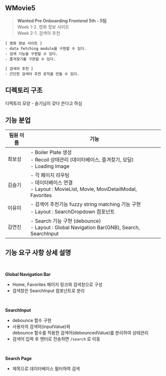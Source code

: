 ## WMovie5

> **Wanted Pre Onboarding Frontend 5th - 5팀** <br>
> Week 1-2. 영화 정보 사이트 <br>
> Week 2-1. 검색어 추천

```
[ 영화 정보 사이트 ]
- data fetching module을 구현할 수 있다.
- 검색 기능을 구현할 수 있다.
- 즐겨찾기를 구현할 수 있다.

[ 검색어 추천 ]
- 간단한 검색어 추천 로직을 만들 수 있다.
```

## 디렉토리 구조

디렉토리 모양 - 슬기님이 갖다 쓴다고 하심

## 기능 분업

| 팀원 이름 | 기능                                                                                                     |
| --------- | -------------------------------------------------------------------------------------------------------- |
| 최보성    | - Boiler Plate 생성 <br> - Recoil 상태관리 (데이터베이스, 즐겨찾기, 모달) <br> - Loading Image           |
| 김슬기    | - 각 페이지 라우팅 <br> - 데이터베이스 연결 <br> - Layout : MovieList, Movie, MoviDetailModal, Favorites |
| 이유미    | - 검색어 추천기능 fuzzy string matching 기능 구현 <br> - Layout : SearchDropdown 컴포넌트 <br>           |
| 김연진    | - Search 기능 구현 (debounce)<br> - Layout : Global Navigation Bar(GNB), Search, SearchInput             |

## 기능 요구 사항 상세 설명

<br>

**Global Navigation Bar**

- Home, Favorites 페이지 링크와 검색창으로 구성 <br>
- 검색창은 SearchInput 컴포넌트로 분리

<br>

**SearchInput** <br>

- debounce 함수 구현
- 사용자의 검색어(inputValue)와 <br>
  debounce 함수를 적용한 검색어(debouncedValue)를
  분리하여 상태관리
- 검색어 입력 후 엔터로 전송하면 `/search` 로 이동

<br>

**Search Page**

- 제목으로 데이터베이스 필터하여 검색
